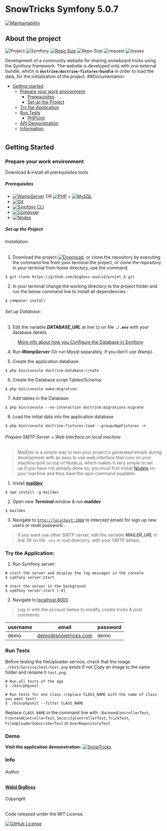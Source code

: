 # SnowTricks Symfony 5.0.7

[![Maintainability](https://api.codeclimate.com/v1/badges/a744ca7deb74463ec50a/maintainability)](https://codeclimate.com/github/bigboss-oualid/projet_6/maintainability)

## About the project

![Project](https://img.shields.io/badge/Project-6-FF4500.svg)
![Symfony](https://img.shields.io/badge/Symfony-v5.0.7-45CB3E)
[![Repo Size](https://img.shields.io/github/repo-size/bigboss-oualid/projet_6?label=Repo+Size)](https://github.com/bigboss-oualid/projet_6/tree/master)
![Repo Size](https://img.shields.io/w3c-validation/html?preset=HTML%2C%20SVG%201.1%2C%20MathML%203.0%2C%20ITS%202.0&targetUrl=https%3A%2F%2Fsnowtricks.it-bigboss.de)
![request](https://img.shields.io/github/issues-pr-closed/bigboss-oualid/projet_6?color=33FFCC)
![Issues](https://img.shields.io/github/issues-closed/bigboss-oualid/projet_6?logo=logo)

Development of a community website for sharing snowboard tricks using the Symfony framework. The website is developed only with one external bundle, which is **```doctrine/doctrine-fixtures-bundle```** in order to load the data, for the initialization of the project.
##Documentation
* [Getting started](#getting-started)
  * [Prepare your work environment](#prepare-your-work-environment)
    * [Prerequisites](#prerequisites)
    * [Set up the Project](#set-up-the-project)
  * [Try the Application](#try-the-application)
  * [Run Tests](#run-tests)
    * [PHPUnit](#phpunit)
  * [API Demonstration](#demo)
  * [Information](#info)
#

## Getting Started

### Prepare your work environment

Download & install all prerequisites tools

##### Prerequisites
* [![WampServer](https://img.shields.io/badge/WampServer-v3.2.0-F70094)](https://www.wampserver.com/) OR [![PHP](https://img.shields.io/badge/PHP-%3E%3D7.4.7-7377AD)](https://www.php.net/manual/fr/install.php) + [![MySQL](https://img.shields.io/badge/MySQL-v8.0.19-DF6900)](https://dev.mysql.com/downloads/mysql/#downloads)
* [![Git](https://img.shields.io/badge/Git-v2.27-E94E31)](https://git-scm.com/download)
* [![Symfony CLI](https://img.shields.io/badge/Symfony_CLI-v4.20-000000)](https://symfony.com/download)
* [![Composer](https://img.shields.io/badge/Composer-v1.10.13-5F482F)](https://getcomposer.org/download)
* [![Nodes](https://img.shields.io/badge/Nodejs-v14.5.0-026E00)](https://nodejs.org)

##### Set up the Project
###### Installation
1. Download the project [![Download](https://img.shields.io/badge/-Here-D3D345)](https://codeload.github.com/bigboss-oualid/projet_6/zip/master "click to start download"), or clone the repository by executing the command line from your terminal.the project, or clone the repository. In your terminal from home directory, use the command.
```shell
$ git clone https://github.com/bigboss-oualid/projet_6.git
```

2. In your terminal change the working directory to the project folder and run the below command line to install all dependencies :
```shell 
$ composer install
```


###### Set up Database:
3. Edit the variable ***DATABASE_URL*** at line ``32`` on file **```./.env```** with your database details
 
 > [More info about how you Configure the Database in Symfony](https://symfony.com/doc/current/doctrine.html#configuring-the-database)
 
4. Run ***WampServer*** (Or run Mysql separately, if you don't use Wamp).

5. Create the application database: 
```shell 
$ php bin/console doctrine:database:create
```
6. Create the Database script Tables/Schema:
```shell
$ php bin/console make:migration
```

7. Add tables in the Database:
```shell 
$ php bin/console --no-interaction doctrine:migrations:migrate
```

8. Load the initial data into the application database
```shell 
$ php bin/console doctrine:fixtures:load --group=AppFixtures -n
```

###### Prepare SMTP Server + Web Interface on local machine
> MailDev is a simple way to test your project's generated emails during development with an easy to use web interface
 that runs on your machine built on top of Node.js, which makes it very simple to set up.If you have not already done so, you must first install [Nodejs](https://nodejs.org/fr/) on your machine and thus have the npm command available.

1. Install **[maildev](https://maildev.github.io/maildev/)**
```shell 
$ npm install -g maildev
```
2. Open new ***Terminal*** window & run **maildev**

```shell 
$ maildev
```
3. Navigate to [```http://localhost:1080```](http://localhost:1080) to intercept emails for sign up new users or reset password...

> if you want use other SMTP server, edit the variable ***MAILER_URL*** in line 39 on file ```.env``` in root directory, with your SMTP details. 


### Try the Application:
1. Run Symfony server:
```shell 
# start the server and display the log messages in the console
$ symfony server:start
 
# start the server in the background
$ symfony server:start [-d] 
```
2. Navigate to [localhost:8000](http://localhost:8000) 
> Log in with the account below to modify, create tricks & post comments.

username | email               | password
-------- | ------------------- | --------
demo     | demo@snowtricks.com | demo  
 
### Run Tests
Before testing the fileUploader service, check that the image `./test/Service/test/test.png` exists if not Copy an 
image to the same folder and rename it `test.png`.
```shell
# Run all tests of the app
$ ./bin/phpunit

# Run tests for one class (replace CLASS_NAME with the name of class you want test)
$ ./bin/phpunit --filter CLASS_NAME
```

Replace ``CLASS_NAME`` in the command line with :
`BackendControllerTest`, `FrontendControllerTest`, `SecurityControllerTest`, `TrickTest`, `FileUploaderSubscriberTest` or `UserRepositoryTest`

### Demo
**Visit the application demonstration:**  [![SnowTricks](https://img.shields.io/badge/-SnowTricks-FF4500.svg)](https://snowtricks.it-bigboss.de/ "Jimmy Sweat")

### Info 
###### Author
[**Walid BigBoss**](https://it-bigboss.de)

###### Copyright

Code released under the MIT License.

[![GitHub License](https://img.shields.io/github/license/bigboss-oualid/projet_6.svg?label=License)](https://github.com/bigboss-oualid/projet_6/blob/master/LICENSE.md)
